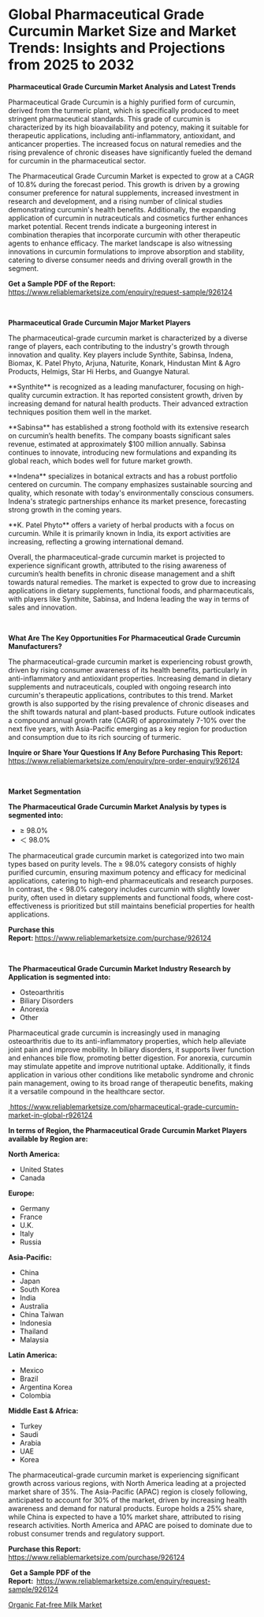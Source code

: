 <p><h1>Global Pharmaceutical Grade Curcumin Market Size and Market Trends: Insights and Projections from 2025 to 2032</h1></p><p><strong>Pharmaceutical Grade Curcumin Market Analysis and Latest Trends</strong></p>
<p><p>Pharmaceutical Grade Curcumin is a highly purified form of curcumin, derived from the turmeric plant, which is specifically produced to meet stringent pharmaceutical standards. This grade of curcumin is characterized by its high bioavailability and potency, making it suitable for therapeutic applications, including anti-inflammatory, antioxidant, and anticancer properties. The increased focus on natural remedies and the rising prevalence of chronic diseases have significantly fueled the demand for curcumin in the pharmaceutical sector.</p><p>The Pharmaceutical Grade Curcumin Market is expected to grow at a CAGR of 10.8% during the forecast period. This growth is driven by a growing consumer preference for natural supplements, increased investment in research and development, and a rising number of clinical studies demonstrating curcumin's health benefits. Additionally, the expanding application of curcumin in nutraceuticals and cosmetics further enhances market potential. Recent trends indicate a burgeoning interest in combination therapies that incorporate curcumin with other therapeutic agents to enhance efficacy. The market landscape is also witnessing innovations in curcumin formulations to improve absorption and stability, catering to diverse consumer needs and driving overall growth in the segment.</p></p>
<p><strong>Get a Sample PDF of the Report:&nbsp;</strong> <a href="https://www.reliablemarketsize.com/enquiry/request-sample/926124?utm_campaign=2565&utm_medium=2&utm_source=Github&utm_content=ia&utm_term=24032025&utm_id=pharmaceutical-grade-curcumin">https://www.reliablemarketsize.com/enquiry/request-sample/926124</a></p>
<p>&nbsp;</p>
<p><strong>Pharmaceutical Grade Curcumin Major Market Players</strong></p>
<p><p>The pharmaceutical-grade curcumin market is characterized by a diverse range of players, each contributing to the industry's growth through innovation and quality. Key players include Synthite, Sabinsa, Indena, Biomax, K. Patel Phyto, Arjuna, Naturite, Konark, Hindustan Mint & Agro Products, Helmigs, Star Hi Herbs, and Guangye Natural.</p><p>**Synthite** is recognized as a leading manufacturer, focusing on high-quality curcumin extraction. It has reported consistent growth, driven by increasing demand for natural health products. Their advanced extraction techniques position them well in the market.</p><p>**Sabinsa** has established a strong foothold with its extensive research on curcumin’s health benefits. The company boasts significant sales revenue, estimated at approximately $100 million annually. Sabinsa continues to innovate, introducing new formulations and expanding its global reach, which bodes well for future market growth.</p><p>**Indena** specializes in botanical extracts and has a robust portfolio centered on curcumin. The company emphasizes sustainable sourcing and quality, which resonate with today's environmentally conscious consumers. Indena's strategic partnerships enhance its market presence, forecasting strong growth in the coming years.</p><p>**K. Patel Phyto** offers a variety of herbal products with a focus on curcumin. While it is primarily known in India, its export activities are increasing, reflecting a growing international demand.</p><p>Overall, the pharmaceutical-grade curcumin market is projected to experience significant growth, attributed to the rising awareness of curcumin’s health benefits in chronic disease management and a shift towards natural remedies. The market is expected to grow due to increasing applications in dietary supplements, functional foods, and pharmaceuticals, with players like Synthite, Sabinsa, and Indena leading the way in terms of sales and innovation.</p></p>
<p>&nbsp;</p>
<p><strong>What Are The Key Opportunities For Pharmaceutical Grade Curcumin Manufacturers?</strong></p>
<p><p>The pharmaceutical-grade curcumin market is experiencing robust growth, driven by rising consumer awareness of its health benefits, particularly in anti-inflammatory and antioxidant properties. Increasing demand in dietary supplements and nutraceuticals, coupled with ongoing research into curcumin's therapeutic applications, contributes to this trend. Market growth is also supported by the rising prevalence of chronic diseases and the shift towards natural and plant-based products. Future outlook indicates a compound annual growth rate (CAGR) of approximately 7-10% over the next five years, with Asia-Pacific emerging as a key region for production and consumption due to its rich sourcing of turmeric.</p></p>
<p><strong>Inquire or Share Your Questions If Any Before Purchasing This Report:</strong> <a href="https://www.reliablemarketsize.com/enquiry/pre-order-enquiry/926124?utm_campaign=2565&utm_medium=2&utm_source=Github&utm_content=ia&utm_term=24032025&utm_id=pharmaceutical-grade-curcumin">https://www.reliablemarketsize.com/enquiry/pre-order-enquiry/926124</a></p>
<p>&nbsp;</p>
<p><strong>Market Segmentation</strong></p>
<p><strong>The Pharmaceutical Grade Curcumin Market Analysis by types is segmented into:</strong></p>
<p><ul><li>≥ 98.0%</li><li>＜ 98.0%</li></ul></p>
<p><p>The pharmaceutical grade curcumin market is categorized into two main types based on purity levels. The ≥ 98.0% category consists of highly purified curcumin, ensuring maximum potency and efficacy for medicinal applications, catering to high-end pharmaceuticals and research purposes. In contrast, the < 98.0% category includes curcumin with slightly lower purity, often used in dietary supplements and functional foods, where cost-effectiveness is prioritized but still maintains beneficial properties for health applications.</p></p>
<p><strong>Purchase this Report:&nbsp;</strong><a href="https://www.reliablemarketsize.com/purchase/926124?utm_campaign=2565&utm_medium=2&utm_source=Github&utm_content=ia&utm_term=24032025&utm_id=pharmaceutical-grade-curcumin">https://www.reliablemarketsize.com/purchase/926124</a></p>
<p>&nbsp;</p>
<p><strong>The Pharmaceutical Grade Curcumin Market Industry Research by Application is segmented into:</strong></p>
<p><ul><li>Osteoarthritis</li><li>Biliary Disorders</li><li>Anorexia</li><li>Other</li></ul></p>
<p><p>Pharmaceutical grade curcumin is increasingly used in managing osteoarthritis due to its anti-inflammatory properties, which help alleviate joint pain and improve mobility. In biliary disorders, it supports liver function and enhances bile flow, promoting better digestion. For anorexia, curcumin may stimulate appetite and improve nutritional uptake. Additionally, it finds application in various other conditions like metabolic syndrome and chronic pain management, owing to its broad range of therapeutic benefits, making it a versatile compound in the healthcare sector.</p></p>
<p><a href="https://www.reliablemarketsize.com/pharmaceutical-grade-curcumin-market-in-global-r926124?utm_campaign=2565&utm_medium=2&utm_source=Github&utm_content=ia&utm_term=24032025&utm_id=pharmaceutical-grade-curcumin">&nbsp;https://www.reliablemarketsize.com/pharmaceutical-grade-curcumin-market-in-global-r926124</a></p>
<p><strong>In terms of Region, the Pharmaceutical Grade Curcumin Market Players available by Region are:</strong></p>
<p>
    <p> <strong> North America: </strong>
        <ul>
            <li>United States</li>
            <li>Canada</li>
        </ul>
        </p> 
    <p> <strong> Europe: </strong>
        <ul>
            <li>Germany</li>
            <li>France</li>
            <li>U.K.</li>
            <li>Italy</li>
            <li>Russia</li>
        </ul>
        </p> 
    <p> <strong> Asia-Pacific: </strong>
        <ul>
            <li>China</li>
            <li>Japan</li>
            <li>South Korea</li>
            <li>India</li>
            <li>Australia</li>
            <li>China Taiwan</li>
            <li>Indonesia</li>
            <li>Thailand</li>
            <li>Malaysia</li>
        </ul>
        </p> 
    <p> <strong> Latin America: </strong>
        <ul>
            <li>Mexico</li>
            <li>Brazil</li>
            <li>Argentina Korea</li>
            <li>Colombia</li>
        </ul>
        </p> 
    <p> <strong> Middle East & Africa: </strong>
        <ul>
            <li>Turkey</li>
            <li>Saudi</li>
            <li>Arabia</li>
            <li>UAE</li>
            <li>Korea</li>
        </ul>
    </p>
    </p>
<p><p>The pharmaceutical-grade curcumin market is experiencing significant growth across various regions, with North America leading at a projected market share of 35%. The Asia-Pacific (APAC) region is closely following, anticipated to account for 30% of the market, driven by increasing health awareness and demand for natural products. Europe holds a 25% share, while China is expected to have a 10% market share, attributed to rising research activities. North America and APAC are poised to dominate due to robust consumer trends and regulatory support.</p></p>
<p><strong>Purchase this Report: </strong><a href="https://www.reliablemarketsize.com/purchase/926124?utm_campaign=2565&utm_medium=2&utm_source=Github&utm_content=ia&utm_term=24032025&utm_id=pharmaceutical-grade-curcumin">https://www.reliablemarketsize.com/purchase/926124</a></p>
<p>&nbsp;<strong>Get a Sample PDF of the Report:&nbsp;&nbsp;</strong><a href="https://www.reliablemarketsize.com/enquiry/request-sample/926124?utm_campaign=2565&utm_medium=2&utm_source=Github&utm_content=ia&utm_term=24032025&utm_id=pharmaceutical-grade-curcumin">https://www.reliablemarketsize.com/enquiry/request-sample/926124</a></p>
<p><strong></strong></p>
<p><p><a href="https://github.com/shirleenfraker87/Market-Research-Report-List-1/blob/main/organic-fat-free-milk-market.md?utm_campaign=2565&utm_medium=2&utm_source=Github&utm_content=ia&utm_term=24032025&utm_id=pharmaceutical-grade-curcumin">Organic Fat-free Milk Market</a></p></p>